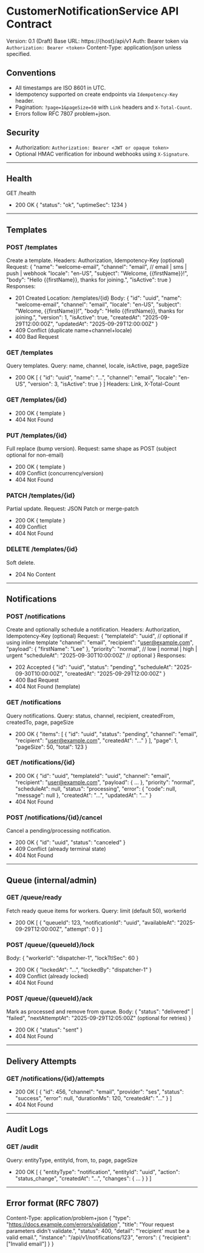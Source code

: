 # CustomerNotificationService API Contract

Version: 0.1 (Draft)
Base URL: https://{host}/api/v1
Auth: Bearer token via `Authorization: Bearer <token>`
Content-Type: application/json unless specified.

## Conventions
- All timestamps are ISO 8601 in UTC.
- Idempotency supported on create endpoints via `Idempotency-Key` header.
- Pagination: `?page=1&pageSize=50` with `Link` headers and `X-Total-Count`.
- Errors follow RFC 7807 problem+json.

## Security
- Authorization: `Authorization: Bearer <JWT or opaque token>`
- Optional HMAC verification for inbound webhooks using `X-Signature`.

---

## Health
GET /health
- 200 OK
{
  "status": "ok",
  "uptimeSec": 1234
}

---

## Templates
### POST /templates
Create a template.
Headers: Authorization, Idempotency-Key (optional)
Request:
{
  "name": "welcome-email",
  "channel": "email", // email | sms | push | webhook
  "locale": "en-US",
  "subject": "Welcome, {{firstName}}!",
  "body": "Hello {{firstName}}, thanks for joining.",
  "isActive": true
}
Responses:
- 201 Created
  Location: /templates/{id}
  Body:
  {
    "id": "uuid",
    "name": "welcome-email",
    "channel": "email",
    "locale": "en-US",
    "subject": "Welcome, {{firstName}}!",
    "body": "Hello {{firstName}}, thanks for joining.",
    "version": 1,
    "isActive": true,
    "createdAt": "2025-09-29T12:00:00Z",
    "updatedAt": "2025-09-29T12:00:00Z"
  }
- 409 Conflict (duplicate name+channel+locale)
- 400 Bad Request

### GET /templates
Query templates.
Query: name, channel, locale, isActive, page, pageSize
- 200 OK [
  { "id": "uuid", "name": "...", "channel": "email", "locale": "en-US", "version": 3, "isActive": true }
]
Headers: Link, X-Total-Count

### GET /templates/{id}
- 200 OK { template }
- 404 Not Found

### PUT /templates/{id}
Full replace (bump version).
Request: same shape as POST (subject optional for non-email)
- 200 OK { template }
- 409 Conflict (concurrency/version)
- 404 Not Found

### PATCH /templates/{id}
Partial update.
Request: JSON Patch or merge-patch
- 200 OK { template }
- 409 Conflict
- 404 Not Found

### DELETE /templates/{id}
Soft delete.
- 204 No Content

---

## Notifications
### POST /notifications
Create and optionally schedule a notification.
Headers: Authorization, Idempotency-Key (optional)
Request:
{
  "templateId": "uuid",       // optional if using inline template
  "channel": "email",
  "recipient": "user@example.com",
  "payload": { "firstName": "Lee" },
  "priority": "normal",       // low | normal | high | urgent
  "scheduleAt": "2025-09-30T10:00:00Z" // optional
}
Responses:
- 202 Accepted
  {
    "id": "uuid",
    "status": "pending",
    "scheduleAt": "2025-09-30T10:00:00Z",
    "createdAt": "2025-09-29T12:00:00Z"
  }
- 400 Bad Request
- 404 Not Found (template)

### GET /notifications
Query notifications.
Query: status, channel, recipient, createdFrom, createdTo, page, pageSize
- 200 OK {
  "items": [ { "id": "uuid", "status": "pending", "channel": "email", "recipient": "user@example.com", "createdAt": "..." } ],
  "page": 1,
  "pageSize": 50,
  "total": 123
}

### GET /notifications/{id}
- 200 OK {
  "id": "uuid",
  "templateId": "uuid",
  "channel": "email",
  "recipient": "user@example.com",
  "payload": { ... },
  "priority": "normal",
  "scheduleAt": null,
  "status": "processing",
  "error": { "code": null, "message": null },
  "createdAt": "...",
  "updatedAt": "..."
}
- 404 Not Found

### POST /notifications/{id}/cancel
Cancel a pending/processing notification.
- 200 OK { "id": "uuid", "status": "canceled" }
- 409 Conflict (already terminal state)
- 404 Not Found

---

## Queue (internal/admin)
### GET /queue/ready
Fetch ready queue items for workers.
Query: limit (default 50), workerId
- 200 OK [
  {
    "queueId": 123,
    "notificationId": "uuid",
    "availableAt": "2025-09-29T12:00:00Z",
    "attempt": 0
  }
]

### POST /queue/{queueId}/lock
Body: { "workerId": "dispatcher-1", "lockTtlSec": 60 }
- 200 OK { "lockedAt": "...", "lockedBy": "dispatcher-1" }
- 409 Conflict (already locked)
- 404 Not Found

### POST /queue/{queueId}/ack
Mark as processed and remove from queue.
Body: { "status": "delivered" | "failed", "nextAttemptAt": "2025-09-29T12:05:00Z" (optional for retries) }
- 200 OK { "status": "sent" }
- 404 Not Found

---

## Delivery Attempts
### GET /notifications/{id}/attempts
- 200 OK [
  {
    "id": 456,
    "channel": "email",
    "provider": "ses",
    "status": "success",
    "error": null,
    "durationMs": 120,
    "createdAt": "..."
  }
]
- 404 Not Found

---

## Audit Logs
### GET /audit
Query: entityType, entityId, from, to, page, pageSize
- 200 OK [ { "entityType": "notification", "entityId": "uuid", "action": "status_change", "createdAt": "...", "changes": { ... } } ]

---

## Error format (RFC 7807)
Content-Type: application/problem+json
{
  "type": "https://docs.example.com/errors/validation",
  "title": "Your request parameters didn't validate.",
  "status": 400,
  "detail": "'recipient' must be a valid email.",
  "instance": "/api/v1/notifications/123",
  "errors": {
    "recipient": ["Invalid email"]
  }
}
